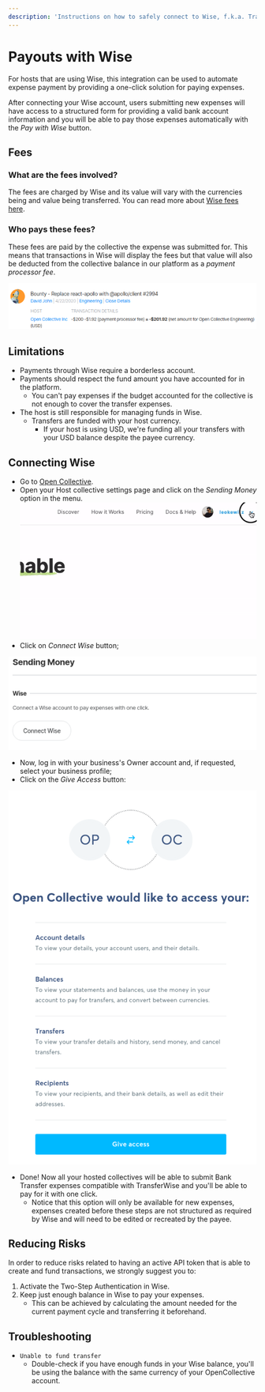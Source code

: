 ```yaml
---
description: 'Instructions on how to safely connect to Wise, f.k.a. TransferWise.'
---
```


# Payouts with Wise

For hosts that are using Wise, this integration can be used to automate expense payment by providing a one-click solution for paying expenses.

After connecting your Wise account, users submitting new expenses will have access to a structured form for providing a valid bank account information and you will be able to pay those expenses automatically with the _Pay with Wise_ button.

## Fees

### What are the fees involved?

The fees are charged by Wise and its value will vary with the currencies being and value being transferred. You can read more about [Wise fees here](https://transferwise.com/help/13/understanding-fees-and-rates/2522717/how-do-you-determine-your-fees).

### Who pays these fees?

These fees are paid by the collective the expense was submitted for. This means that transactions in Wise will display the fees but that value will also be deducted from the collective balance in our platform as a _payment processor fee_.

![An expense submitted to Open Collective Engineering paid using TransferWise.](../../.gitbook/assets/image%20%2817%29.png)

## Limitations

* Payments through Wise require a borderless account.
* Payments should respect the fund amount you have accounted for in the platform.
  * You can't pay expenses if the budget accounted for the collective is not enough to cover the transfer expenses.
* The host is still responsible for managing funds in Wise.
  * Transfers are funded with your host currency.
    * If your host is using USD, we're funding all your transfers with your USD balance despite the payee currency.

## Connecting Wise

* Go to [Open Collective](https://www.opencollective.com).
* Open your Host collective settings page and click on the _Sending Money_ option in the menu. ![](../../.gitbook/assets/kapture-2020-05-13-at-10.15.15.gif)   
* Click on _Connect Wise_ button;

![](../../.gitbook/assets/screenshot-from-2021-05-12-18-46-55.png)

* Now, log in with your business's Owner account and, if requested, select your business profile;
* Click on the _Give Access_ button:

![](../../.gitbook/assets/screenshot-from-2021-05-12-18-49-51.png)

* Done! Now all your hosted collectives will be able to submit Bank Transfer expenses compatible with TransferWise and you'll be able to pay for it with one click.
  * Notice that this option will only be available for new expenses, expenses created before these steps are not structured as required by Wise and will need to be edited or recreated by the payee.

## Reducing Risks

In order to reduce risks related to having an active API token that is able to create and fund transactions, we strongly suggest you to:

1. Activate the Two-Step Authentication in Wise.
2. Keep just enough balance in Wise to pay your expenses.
   * This can be achieved by calculating the amount needed for the current payment cycle and transferring it beforehand.

## Troubleshooting

* `Unable to fund transfer`
  * Double-check if you have enough funds in your Wise balance, you'll be using the balance with the same currency of your OpenCollective account.

